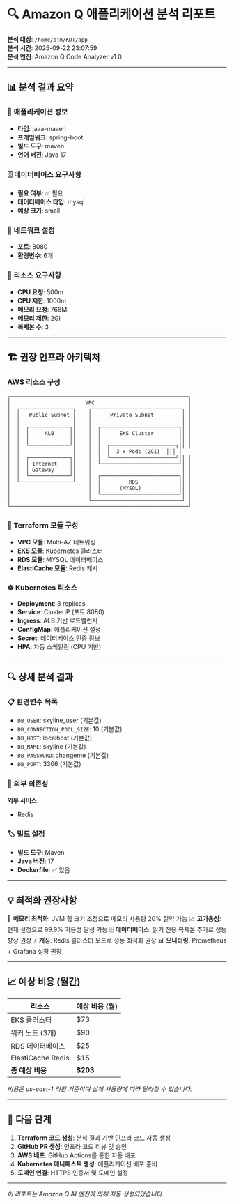 # 🔍 Amazon Q 애플리케이션 분석 리포트

**분석 대상**: `/home/ojm/KDT/app`  
**분석 시간**: 2025-09-22 23:07:59  
**분석 엔진**: Amazon Q Code Analyzer v1.0

---

## 📊 분석 결과 요약

### 🎯 애플리케이션 정보
- **타입**: java-maven
- **프레임워크**: spring-boot
- **빌드 도구**: maven
- **언어 버전**: Java 17

### 🗄️ 데이터베이스 요구사항
- **필요 여부**: ✅ 필요
- **데이터베이스 타입**: mysql
- **예상 크기**: small

### 🔌 네트워크 설정
- **포트**: 8080
- **환경변수**: 6개

### 💾 리소스 요구사항
- **CPU 요청**: 500m
- **CPU 제한**: 1000m
- **메모리 요청**: 768Mi
- **메모리 제한**: 2Gi
- **복제본 수**: 3

---

## 🏗️ 권장 인프라 아키텍처

### AWS 리소스 구성

```
┌─────────────────────────────────────────────────────────┐
│                        VPC                              │
│  ┌─────────────────┐    ┌─────────────────────────────┐ │
│  │   Public Subnet │    │      Private Subnet         │ │
│  │                 │    │                             │ │
│  │  ┌─────────────┐│    │  ┌─────────────────────────┐│ │
│  │  │     ALB     ││    │  │      EKS Cluster        ││ │
│  │  │             ││    │  │                         ││ │
│  │  └─────────────┘│    │  │  ┌─────────────────────┐││ │
│  │                 │    │  │  │  3 x Pods (2Gi)  │││ │
│  │  ┌─────────────┐│    │  │  └─────────────────────┘││ │
│  │  │ Internet    ││    │  └─────────────────────────┘│ │
│  │  │ Gateway     ││    │                             │ │
│  │  └─────────────┘│    │  ┌─────────────────────────┐│ │
│  └─────────────────┘    │  │         RDS             ││ │
│                         │  │      (MYSQL)            ││ │
│                         │  └─────────────────────────┘│ │
│                         └─────────────────────────────┘ │
└─────────────────────────────────────────────────────────┘
```

### 🎯 Terraform 모듈 구성
- **VPC 모듈**: Multi-AZ 네트워킹
- **EKS 모듈**: Kubernetes 클러스터
- **RDS 모듈**: MYSQL 데이터베이스
- **ElastiCache 모듈**: Redis 캐시

### ☸️ Kubernetes 리소스
- **Deployment**: 3 replicas
- **Service**: ClusterIP (포트 8080)
- **Ingress**: ALB 기반 로드밸런서
- **ConfigMap**: 애플리케이션 설정
- **Secret**: 데이터베이스 인증 정보
- **HPA**: 자동 스케일링 (CPU 기반)

---

## 🔍 상세 분석 결과

### 📋 환경변수 목록
- `DB_USER`: skyline_user (기본값)
- `DB_CONNECTION_POOL_SIZE`: 10 (기본값)
- `DB_HOST`: localhost (기본값)
- `DB_NAME`: skyline (기본값)
- `DB_PASSWORD`: changeme (기본값)
- `DB_PORT`: 3306 (기본값)

### 🔗 외부 의존성
**외부 서비스**:
- Redis

### 🏷️ 빌드 설정
- **빌드 도구**: Maven
- **Java 버전**: 17
- **Dockerfile**: ✅ 있음

---

## 💡 최적화 권장사항

🔧 **메모리 최적화**: JVM 힙 크기 조정으로 메모리 사용량 20% 절약 가능
📈 **고가용성**: 현재 설정으로 99.9% 가용성 달성 가능
🗄️ **데이터베이스**: 읽기 전용 복제본 추가로 성능 향상 권장
⚡ **캐싱**: Redis 클러스터 모드로 성능 최적화 권장
📊 **모니터링**: Prometheus + Grafana 설정 권장

---

## 📈 예상 비용 (월간)


| 리소스 | 예상 비용 (월) |
|--------|---------------|
| EKS 클러스터 | $73 |
| 워커 노드 (3개) | $90 |
| RDS 데이터베이스 | $25 |
| ElastiCache Redis | $15 |
| **총 예상 비용** | **$203** |

*비용은 us-east-1 리전 기준이며 실제 사용량에 따라 달라질 수 있습니다.*


---

## 🚀 다음 단계

1. **Terraform 코드 생성**: 분석 결과 기반 인프라 코드 자동 생성
2. **GitHub PR 생성**: 인프라 코드 리뷰 및 승인
3. **AWS 배포**: GitHub Actions를 통한 자동 배포
4. **Kubernetes 매니페스트 생성**: 애플리케이션 배포 준비
5. **도메인 연결**: HTTPS 인증서 및 도메인 설정

---

*이 리포트는 Amazon Q AI 엔진에 의해 자동 생성되었습니다.*
